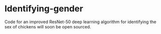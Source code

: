 # Identifying-gender
Code for an improved ResNet-50 deep learning algorithm for identifying the sex of chickens will soon be open sourced.

